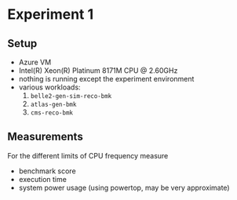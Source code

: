 # Experiment 1

## Setup
- Azure VM
- Intel(R) Xeon(R) Platinum 8171M CPU @ 2.60GHz
- nothing is running except the experiment environment  
- various workloads:
    1. `belle2-gen-sim-reco-bmk`
    2. `atlas-gen-bmk`
    3. `cms-reco-bmk`

## Measurements
For the different limits of CPU frequency measure
- benchmark score
- execution time
- system power usage (using powertop, may be very approximate)
